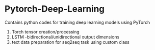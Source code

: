 # Pytorch-Deep-Learning
 Contains python codes for training deep learning models using PyTorch
1. Torch tensor creation/processing
2. LSTM -bidirectional/unidirectional output dimensions
3. text data preparation for seq2seq task using custom class
